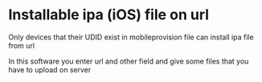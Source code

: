 # Installable ipa (iOS) file on url

Only devices that their UDID exist in mobileprovision file can install ipa file from url

In this software you enter url and other field and give some files that you have to upload on server

